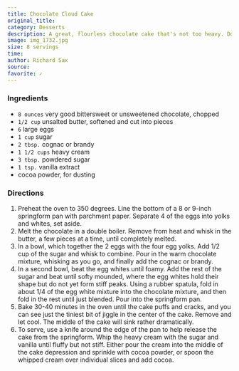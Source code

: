 ```yaml
---
title: Chocolate Cloud Cake
original_title: 
category: Desserts
description: A great, flourless chocolate cake that's not too heavy. Don't skip on the whipped cream topping--that definitely adds a necessary piece to the overall mixture.
image: img_1732.jpg
size: 8 servings
time: 
author: Richard Sax
source: 
favorite: ✓
---
```


### Ingredients

* `8 ounces` very good bittersweet or unsweetened chocolate, chopped
* `1/2 cup` unsalted butter, softened and cut into pieces
* `6` large eggs
* `1 cup` sugar
* `2 tbsp.` cognac or brandy
* `1 1/2 cups` heavy cream
* `3 tbsp.` powdered sugar
* `1 tsp.` vanilla extract
* cocoa powder, for dusting

### Directions

1. Preheat the oven to 350 degrees. Line the bottom of a 8 or 9-inch springform pan with parchment paper. Separate 4 of the eggs into yolks and whites, set aside.
2. Melt the chocolate in a double boiler. Remove from heat and whisk in the butter, a few pieces at a time, until completely melted.
3. In a bowl, which together the 2 eggs with the four egg yolks. Add 1/2 cup of the sugar and whisk to combine. Pour in the warm chocolate mixture, whisking as you go, and finally add the cognac or brandy.
4. In a second bowl, beat the egg whites until foamy. Add the rest of the sugar and beat until softy mounded, where the egg whites hold their shape but do not yet form stiff peaks. Using a rubber spatula, fold in about 1/4 of the egg white mixture into the chocolate mixture, and then fold in the rest until just blended. Pour into the springform pan.
5. Bake 30-40 minutes in the oven until the cake puffs and cracks, and you can see just the tiniest bit of jiggle in the center of the cake. Remove and let cool. The middle of the cake will sink rather dramatically.
6. To serve, use a knife around the edge of the pan to help release the cake from the springform. Whip the heavy cream with the sugar and vanilla until fluffy but not stiff. Either pour the cream into the middle of the cake depression and sprinkle with cocoa powder, or spoon the whipped cream over individual slices and add cocoa.